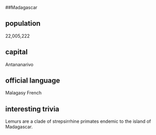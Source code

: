 ##Madagascar
## population
22,005,222

## capital
Antananarivo
 
## official language
Malagasy French

## interesting trivia
Lemurs are a clade of strepsirrhine primates endemic to 
the island of Madagascar.


